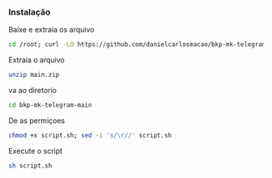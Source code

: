 
### Instalação

Baixe e extraia os arquivo

```sh
cd /root; curl -LO https://github.com/danielcarlosmacao/bkp-mk-telegram/archive/refs/heads/main.zip
```
Extraia o arquivo

```sh
unzip main.zip
```
va ao diretorio

```sh
cd bkp-mk-telegram-main
```
De as permiçoes
```sh
chmod +x script.sh; sed -i 's/\r//' script.sh
```
Execute o script

```sh
sh script.sh
```
